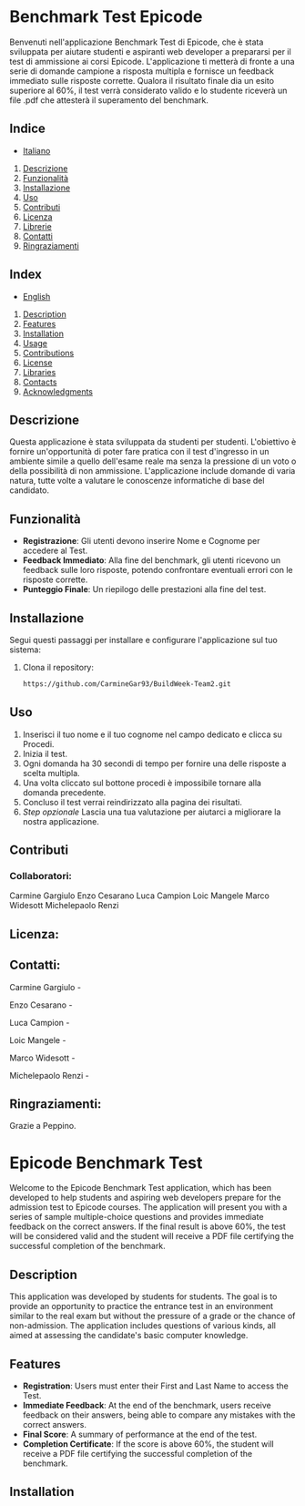 # Benchmark Test Epicode

Benvenuti nell'applicazione Benchmark Test di Epicode, che è stata sviluppata per aiutare studenti e aspiranti web developer a prepararsi per il test di ammissione ai corsi Epicode. L'applicazione ti metterà di fronte a una serie di domande campione a risposta multipla e fornisce un feedback immediato sulle risposte corrette. Qualora il risultato finale dia un esito superiore al 60%, il test verrà considerato valido e lo studente riceverà un file .pdf che attesterà il superamento del benchmark.

## Indice

- [Italiano](#italiano) 

1. [Descrizione](#descrizione)
2. [Funzionalità](#funzionalità)
3. [Installazione](#installazione)
4. [Uso](#uso)
5. [Contributi](#contributi)
6. [Licenza](#licenza)
7. [Librerie](#librerie)
8. [Contatti](#contatti)
9. [Ringraziamenti](#ringraziamenti)

## Index

- [English](#english)

1. [Description](#description)
2. [Features](#features)
3. [Installation](#installation)
4. [Usage](#usage)
5. [Contributions](#contributions)
6. [License](#license)
7. [Libraries](#libraries)
8. [Contacts](#contacts)
9. [Acknowledgments](#acknowledgments)

## Descrizione

Questa applicazione è stata sviluppata da studenti per studenti. L'obiettivo è fornire un'opportunità di poter fare pratica con il test d'ingresso in un ambiente simile a quello dell'esame reale ma senza la pressione di un  voto o della possibilità di non ammissione. L'applicazione include domande di varia natura, tutte volte a valutare le conoscenze informatiche di base del candidato.

## Funzionalità

- **Registrazione**: Gli utenti devono inserire Nome e Cognome per accedere al Test.
- **Feedback Immediato**: Alla fine del benchmark, gli utenti ricevono un feedback sulle loro risposte, potendo confrontare eventuali errori con le risposte corrette.
- **Punteggio Finale**: Un riepilogo delle prestazioni alla fine del test.

## Installazione

Segui questi passaggi per installare e configurare l'applicazione sul tuo sistema:

1. Clona il repository:
   ```bash
   https://github.com/CarmineGar93/BuildWeek-Team2.git

## Uso

1. Inserisci il tuo nome e il tuo cognome nel campo dedicato e clicca su Procedi.
2. Inizia il test.
3. Ogni domanda ha 30 secondi di tempo per fornire una delle risposte a scelta multipla.
4. Una volta cliccato sul bottone procedi è impossibile tornare alla domanda precedente.
5. Concluso il test verrai reindirizzato alla pagina dei risultati.
6. *Step opzionale* Lascia una tua valutazione per aiutarci a migliorare la nostra applicazione. 

## Contributi

### Collaboratori: 

Carmine Gargiulo
Enzo Cesarano
Luca Campion
Loic Mangele
Marco Widesott
Michelepaolo Renzi 

## Licenza:

## Contatti:

Carmine Gargiulo - 

Enzo Cesarano - 

Luca Campion - 

Loic Mangele - 

Marco Widesott - 

Michelepaolo Renzi - 

## Ringraziamenti:

Grazie a Peppino.

# Epicode Benchmark Test

Welcome to the Epicode Benchmark Test application, which has been developed to help students and aspiring web developers prepare for the admission test to Epicode courses. The application will present you with a series of sample multiple-choice questions and provides immediate feedback on the correct answers. If the final result is above 60%, the test will be considered valid and the student will receive a PDF file certifying the successful completion of the benchmark.


## Description

This application was developed by students for students. The goal is to provide an opportunity to practice the entrance test in an environment similar to the real exam but without the pressure of a grade or the chance of non-admission. The application includes questions of various kinds, all aimed at assessing the candidate's basic computer knowledge.

## Features

- **Registration**: Users must enter their First and Last Name to access the Test.
- **Immediate Feedback**: At the end of the benchmark, users receive feedback on their answers, being able to compare any mistakes with the correct answers.
- **Final Score**: A summary of performance at the end of the test.
- **Completion Certificate**: If the score is above 60%, the student will receive a PDF file certifying the successful completion of the benchmark.

## Installation

